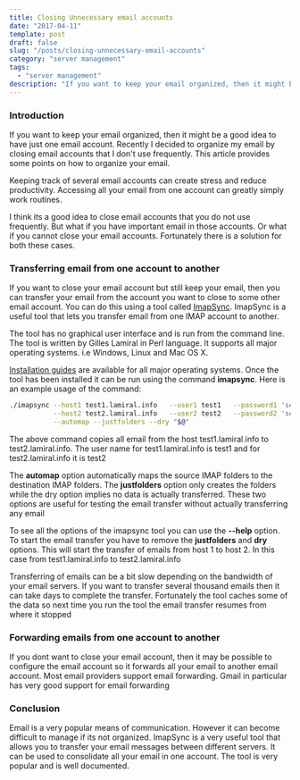 ```yaml
---
title: Closing Unnecessary email accounts
date: "2017-04-11"
template: post
draft: false
slug: "/posts/closing-unnecessary-email-accounts"
category: "server management"
tags:
  - "server management"
description: "If you want to keep your email organized, then it might be a good idea to have just one email account. Recently I decided to organize my email by closing email accounts that I don't use frequently. This article provides some points on how to organize your email."
---
```


### Introduction
If you want to keep your email organized, then it might be a good idea to have just one email account. Recently I decided to organize my email by closing email accounts that I don't use frequently. This article provides some points on how to organize your email.

Keeping track of several email accounts can create stress and reduce productivity. Accessing all your email from one account can greatly simply work routines.

I think its a good idea to close email accounts that you do not use frequently. But what if you have important email in those accounts. Or what if you cannot close your email accounts. Fortunately there is a solution for both these cases.

### Transferring email from one account to another
If you want to close your email account but still keep your email, then you can transfer your email from the account you want to close to some other email account. You can do this using a tool called [ImapSync](http://imapsync.lamiral.info). ImapSync is a useful tool that lets you transfer email from one IMAP account to another.

The tool has no graphical user interface and is run from the command line. The tool is written by Gilles Lamiral in Perl language. It supports all major operating systems. i.e Windows, Linux and Mac OS X.

[Installation guides](http://imapsync.lamiral.info/#install) are available for all major operating systems. Once the tool has been installed it can be run using the command **imapsync**. Here is an example usage of the command:

```bash
./imapsync --host1 test1.lamiral.info   --user1 test1   --password1 'secret1' \
           --host2 test2.lamiral.info   --user2 test2   --password2 'secret2' \
           --automap --justfolders --dry "$@"
```

The above command copies all email from the host test1.lamiral.info to test2.lamiral.info. The user name for test1.lamiral.info is test1 and for test2.lamiral.info it is test2

The **automap** option automatically maps the source IMAP folders to the destination IMAP folders. The **justfolders** option only creates the folders while the dry option implies no data is actually transferred. These two options are useful for testing the email transfer without actually transferring any email

To see all the options of the imapsync tool you can use the **--help** option. To start the email transfer you have to remove the **justfolders** and **dry** options. This will start the transfer of emails from host 1 to host 2. In this case from test1.lamiral.info to test2.lamiral.info

Transferring of emails can be a bit slow depending on the bandwidth of your email servers. If you want to transfer several thousand emails then it can take days to complete the transfer. Fortunately the tool caches some of the data so next time you run the tool the email transfer resumes from where it stopped

### Forwarding emails from one account to another
If you dont want to close your email account, then it may be possible to configure the email account so it forwards all your email to another email account. Most email providers support email forwarding. Gmail in particular has very good support for email forwarding

### Conclusion
Email is a very popular means of communication. However it can become difficult to manage if its not organized. ImapSync is a very useful tool that allows you to transfer your email messages between different servers. It can be used to consolidate all your email in one account. The tool is very popular and is well documented.
